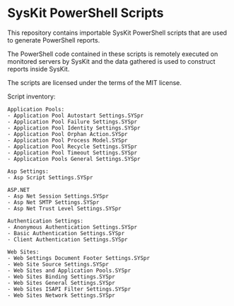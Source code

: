 # SysKit PowerShell Scripts

This repository contains importable SysKit PowerShell scripts that are used to generate PowerShell reports.

The PowerShell code contained in these scripts is remotely executed on monitored servers by SysKit and the data gathered is used to construct reports inside SysKit.

The scripts are licensed under the terms of the MIT license.

Script inventory:

```
Application Pools:
- Application Pool Autostart Settings.SYSpr
- Application Pool Failure Settings.SYSpr
- Application Pool Identity Settings.SYSpr
- Application Pool Orphan Action.SYSpr
- Application Pool Process Model.SYSpr
- Application Pool Recycle Settings.SYSpr
- Application Pool Timeout Settings.SYSpr
- Application Pools General Settings.SYSpr

Asp Settings:
- Asp Script Settings.SYSpr

ASP.NET
- Asp Net Session Settings.SYSpr
- Asp Net SMTP Settings.SYSpr
- Asp Net Trust Level Settings.SYSpr

Authentication Settings:
- Anonymous Authentication Settings.SYSpr
- Basic Authentication Settings.SYSpr
- Client Authentication Settings.SYSpr

Web Sites:
- Web Settings Document Footer Settings.SYSpr
- Web Site Source Settings.SYSpr
- Web Sites and Application Pools.SYSpr
- Web Sites Binding Settings.SYSpr
- Web Sites General Settings.SYSpr
- Web Sites ISAPI Filter Settings.SYSpr
- Web Sites Network Settings.SYSpr
```
